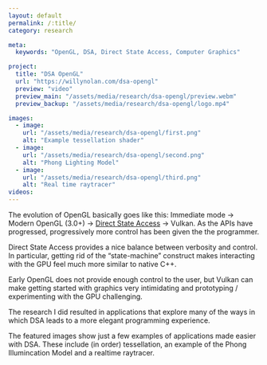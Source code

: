 ```yaml
---
layout: default
permalink: /:title/
category: research

meta:
  keywords: "OpenGL, DSA, Direct State Access, Computer Graphics"

project:
  title: "DSA OpenGL"
  url: "https://willynolan.com/dsa-opengl"
  preview: "video"
  preview_main: "/assets/media/research/dsa-opengl/preview.webm"
  preview_backup: "/assets/media/research/dsa-opengl/logo.mp4"

images:
  - image:
    url: "/assets/media/research/dsa-opengl/first.png"
    alt: "Example tessellation shader"
  - image:
    url: "/assets/media/research/dsa-opengl/second.png"
    alt: "Phong Lighting Model"
  - image:
    url: "/assets/media/research/dsa-opengl/third.png"
    alt: "Real time raytracer"
videos:
---
```

<p>
The evolution of OpenGL basically goes like this:
Immediate mode -> Modern OpenGL (3.0+) -> 
<a href="https://www.khronos.org/registry/OpenGL/extensions/EXT/EXT_direct_state_access.txt">Direct State Access</a> -> 
Vulkan. As the APIs have progressed, progressively more control has been given the the programmer.
</p>

<p>
Direct State Access provides a nice balance between verbosity and control. 
In particular, getting rid of the “state-machine” construct makes interacting with the GPU feel much more similar to native C++.
</p>

<p>
Early OpenGL does not provide enough control to the user, but Vulkan can make getting started with graphics very 
intimidating and prototyping / experimenting with the GPU challenging.
</p>

<p>
The research I did resulted in applications that explore many of the ways in which DSA leads to a more elegant 
programming experience.
</p>

<p>
The featured images show just a few examples of applications made easier with DSA.
These include (in order) tessellation, an example of the Phong Illumincation Model and a realtime raytracer.
</p>

